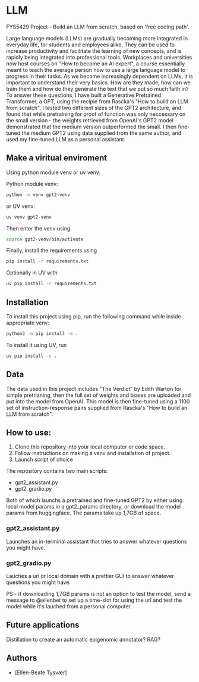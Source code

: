# LLM
FYS5429 Project - Build an LLM from scratch, based on 'free coding path'.

Large language models (LLMs) are gradually becoming more integrated in everyday life, for students and employees alike. They can be used to increase productivity and facilitate the learning of new concepts, and is rapidly being integrated into professional tools. Workplaces and universities now host courses on "How to become an AI expert", a course essentially meant to teach the average person how to use a large language model to progress in their tasks. As we become increasingly dependent on LLMs, it is important to understand their very basics. How are they made, how can we train them and how do they generate the text that we put so much faith in? To answer these questions, I have built a Generative Pretrained Transformer, a GPT, using the recipie from Rascka's "How to build an LLM from scratch". I tested two different sizes of the GPT2 architecture, and found that while pretraining for proof of function was only neccessary on the small version - the weights retrieved from OpenAI's GPT2 model demonstrated that the medium version outperformed the small. I then fine-tuned the medium GPT2 using data supplied from the same author, and used my fine-tuned LLM as a personal assistant.


## Make a viritual enviroment

Using python module venv or uv venv: 

Python module venv:
```sh
python -m venv gpt2-venv
```

or UV venv: 
```sh
uv venv gpt2-venv
```

Then enter the venv using 
```sh
source gpt2-venv/bin/activate
```

Finally, install the requirements using
```sh
pip install -r requirements.txt
```

Optionally in UV with
```sh
uv pip install -r requirements.txt
```

## Installation
To install this project using pip, run the following command while inside appropriate venv:
```sh
python3 -m pip install -e .
```

To install it using UV, run
```sh
uv pip install -e .
```

## Data
The data used in this project includes "The Verdict" by Edith Warton for simple pretrianing, then the full set of weights and biases
are uploaded and put into the model from OpenAI. This model is then fine-tuned using a 1100 set of instruction-response pairs supplied from Rascka's "How to build an LLM from scratch". 

## How to use: 
1. Clone this repository into your local computer or code space. 
2. Follow instructions on making a venv and installation of project.
3. Launch script of choice

The repository contains two main scripts: 
- gpt2_assistant.py
- gpt2_gradio.py

Both of which launchs a pretrained and fine-tuned GPT2 by either using local model params in a gpt2_params directory, or download the model params from huggingface. The params take up 1,7GB of space. 

### gpt2_assistant.py 
Launches an in-terminal assistant that tries to answer whatever questions you might have.

### gpt2_gradio.py
Lauches a url or local domain with a prettier GUI to answer whatever questions you might have. 

PS - if downloading 1,7GB params is not an option to test the model, send a message to @ellenbet to set up a time-slot for using the url and test the model while it's lauched from a personal computer. 


## Future applications
Distillation to create an automatic epigenomic annotator? RAG?

## Authors
- [Ellen-Beate Tysvær]
